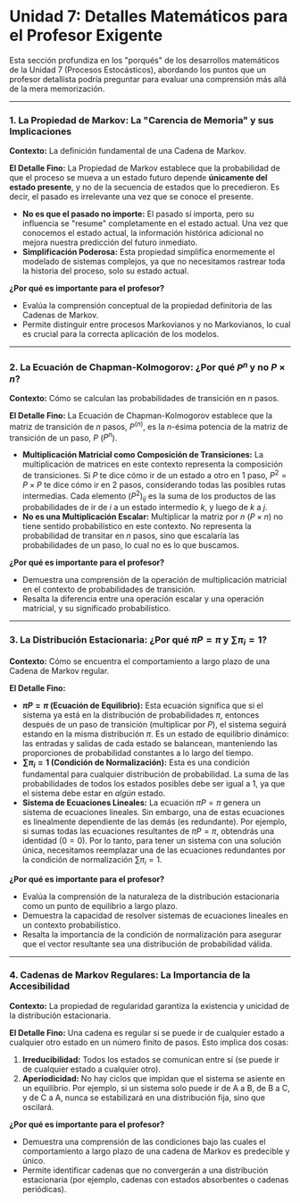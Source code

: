 # Unidad 7: Detalles Matemáticos para el Profesor Exigente

Esta sección profundiza en los "porqués" de los desarrollos matemáticos de la Unidad 7 (Procesos Estocásticos), abordando los puntos que un profesor detallista podría preguntar para evaluar una comprensión más allá de la mera memorización.

---

### 1. La Propiedad de Markov: La "Carencia de Memoria" y sus Implicaciones

**Contexto:** La definición fundamental de una Cadena de Markov.

**El Detalle Fino:** La Propiedad de Markov establece que la probabilidad de que el proceso se mueva a un estado futuro depende **únicamente del estado presente**, y no de la secuencia de estados que lo precedieron. Es decir, el pasado es irrelevante una vez que se conoce el presente.

*   **No es que el pasado no importe:** El pasado sí importa, pero su influencia se "resume" completamente en el estado actual. Una vez que conocemos el estado actual, la información histórica adicional no mejora nuestra predicción del futuro inmediato.
*   **Simplificación Poderosa:** Esta propiedad simplifica enormemente el modelado de sistemas complejos, ya que no necesitamos rastrear toda la historia del proceso, solo su estado actual.

**¿Por qué es importante para el profesor?**
*   Evalúa la comprensión conceptual de la propiedad definitoria de las Cadenas de Markov.
*   Permite distinguir entre procesos Markovianos y no Markovianos, lo cual es crucial para la correcta aplicación de los modelos.

---

### 2. La Ecuación de Chapman-Kolmogorov: ¿Por qué $P^n$ y no $P \times n$?

**Contexto:** Cómo se calculan las probabilidades de transición en $n$ pasos.

**El Detalle Fino:** La Ecuación de Chapman-Kolmogorov establece que la matriz de transición de $n$ pasos, $P^{(n)}$, es la $n$-ésima potencia de la matriz de transición de un paso, $P$ ($P^n$).

*   **Multiplicación Matricial como Composición de Transiciones:** La multiplicación de matrices en este contexto representa la composición de transiciones. Si $P$ te dice cómo ir de un estado a otro en 1 paso, $P^2 = P \times P$ te dice cómo ir en 2 pasos, considerando todas las posibles rutas intermedias. Cada elemento $(P^2)_{ij}$ es la suma de los productos de las probabilidades de ir de $i$ a un estado intermedio $k$, y luego de $k$ a $j$.
*   **No es una Multiplicación Escalar:** Multiplicar la matriz por $n$ ($P \times n$) no tiene sentido probabilístico en este contexto. No representa la probabilidad de transitar en $n$ pasos, sino que escalaría las probabilidades de un paso, lo cual no es lo que buscamos.

**¿Por qué es importante para el profesor?**
*   Demuestra una comprensión de la operación de multiplicación matricial en el contexto de probabilidades de transición.
*   Resalta la diferencia entre una operación escalar y una operación matricial, y su significado probabilístico.

---

### 3. La Distribución Estacionaria: ¿Por qué $\pi P = \pi$ y $\sum \pi_i = 1$?

**Contexto:** Cómo se encuentra el comportamiento a largo plazo de una Cadena de Markov regular.

**El Detalle Fino:**
*   **$\pi P = \pi$ (Ecuación de Equilibrio):** Esta ecuación significa que si el sistema ya está en la distribución de probabilidades $\pi$, entonces después de un paso de transición (multiplicar por $P$), el sistema seguirá estando en la misma distribución $\pi$. Es un estado de equilibrio dinámico: las entradas y salidas de cada estado se balancean, manteniendo las proporciones de probabilidad constantes a lo largo del tiempo.
*   **$\sum \pi_i = 1$ (Condición de Normalización):** Esta es una condición fundamental para cualquier distribución de probabilidad. La suma de las probabilidades de todos los estados posibles debe ser igual a 1, ya que el sistema debe estar en *algún* estado.
*   **Sistema de Ecuaciones Lineales:** La ecuación $\pi P = \pi$ genera un sistema de ecuaciones lineales. Sin embargo, una de estas ecuaciones es linealmente dependiente de las demás (es redundante). Por ejemplo, si sumas todas las ecuaciones resultantes de $\pi P = \pi$, obtendrás una identidad ($0=0$). Por lo tanto, para tener un sistema con una solución única, necesitamos reemplazar una de las ecuaciones redundantes por la condición de normalización $\sum \pi_i = 1$.

**¿Por qué es importante para el profesor?**
*   Evalúa la comprensión de la naturaleza de la distribución estacionaria como un punto de equilibrio a largo plazo.
*   Demuestra la capacidad de resolver sistemas de ecuaciones lineales en un contexto probabilístico.
*   Resalta la importancia de la condición de normalización para asegurar que el vector resultante sea una distribución de probabilidad válida.

---

### 4. Cadenas de Markov Regulares: La Importancia de la Accesibilidad

**Contexto:** La propiedad de regularidad garantiza la existencia y unicidad de la distribución estacionaria.

**El Detalle Fino:** Una cadena es regular si se puede ir de cualquier estado a cualquier otro estado en un número finito de pasos. Esto implica dos cosas:
1.  **Irreducibilidad:** Todos los estados se comunican entre sí (se puede ir de cualquier estado a cualquier otro).
2.  **Aperiodicidad:** No hay ciclos que impidan que el sistema se asiente en un equilibrio. Por ejemplo, si un sistema solo puede ir de A a B, de B a C, y de C a A, nunca se estabilizará en una distribución fija, sino que oscilará.

**¿Por qué es importante para el profesor?**
*   Demuestra una comprensión de las condiciones bajo las cuales el comportamiento a largo plazo de una cadena de Markov es predecible y único.
*   Permite identificar cadenas que no convergerán a una distribución estacionaria (por ejemplo, cadenas con estados absorbentes o cadenas periódicas).
